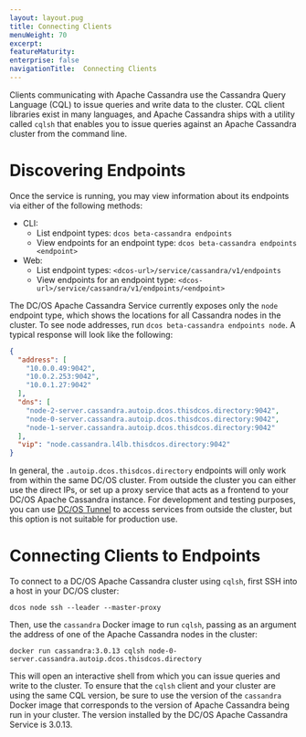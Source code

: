 ```yaml
---
layout: layout.pug
title: Connecting Clients
menuWeight: 70
excerpt:
featureMaturity:
enterprise: false
navigationTitle:  Connecting Clients
---
```


<!-- This source repo for this topic is https://github.com/mesosphere/dcos-commons -->


Clients communicating with Apache Cassandra use the Cassandra Query Language (CQL) to issue queries and write data to the cluster. CQL client libraries exist in many languages, and Apache Cassandra ships with a utility called `cqlsh` that enables you to issue queries against an Apache Cassandra cluster from the command line.

# Discovering Endpoints

Once the service is running, you may view information about its endpoints via either of the following methods:
- CLI:
  - List endpoint types: `dcos beta-cassandra endpoints`
  - View endpoints for an endpoint type: `dcos beta-cassandra endpoints <endpoint>`
- Web:
  - List endpoint types: `<dcos-url>/service/cassandra/v1/endpoints`
  - View endpoints for an endpoint type: `<dcos-url>/service/cassandra/v1/endpoints/<endpoint>`

The DC/OS Apache Cassandra Service currently exposes only the `node` endpoint type, which shows the locations for all Cassandra nodes in the cluster. To see node addresses, run `dcos beta-cassandra endpoints node`. A typical response will look like the following:

```json
{
  "address": [
    "10.0.0.49:9042",
    "10.0.2.253:9042",
    "10.0.1.27:9042"
  ],
  "dns": [
    "node-2-server.cassandra.autoip.dcos.thisdcos.directory:9042",
    "node-0-server.cassandra.autoip.dcos.thisdcos.directory:9042",
    "node-1-server.cassandra.autoip.dcos.thisdcos.directory:9042"
  ],
  "vip": "node.cassandra.l4lb.thisdcos.directory:9042"
}
```

In general, the `.autoip.dcos.thisdcos.directory` endpoints will only work from within the same DC/OS cluster. From outside the cluster you can either use the direct IPs, or set up a proxy service that acts as a frontend to your DC/OS Apache Cassandra instance. For development and testing purposes, you can use [DC/OS Tunnel](/latest/administration/access-node/tunnel/) to access services from outside the cluster, but this option is not suitable for production use.

# Connecting Clients to Endpoints

To connect to a DC/OS Apache Cassandra cluster using `cqlsh`, first SSH into a host in your DC/OS cluster:
```
dcos node ssh --leader --master-proxy
```

Then, use the `cassandra` Docker image to run `cqlsh`, passing as an argument the address of one of the Apache Cassandra nodes in the cluster:
```
docker run cassandra:3.0.13 cqlsh node-0-server.cassandra.autoip.dcos.thisdcos.directory
```

This will open an interactive shell from which you can issue queries and write to the cluster. To ensure that the `cqlsh` client and your cluster are using the same CQL version, be sure to use the version of the `cassandra` Docker image that corresponds to the version of Apache Cassandra being run in your cluster. The version installed by the DC/OS Apache Cassandra Service is 3.0.13.
